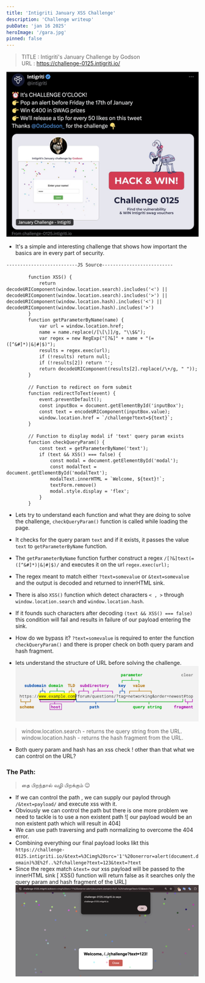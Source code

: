 ```yaml
---
title: 'Intigriti January XSS Challenge'
description: 'Challenge writeup'
pubDate: 'jan 16 2025'
heroImage: '/gara.jpg'
pinned: false
---
```


> TITLE : Intigriti's January Challenge by Godson<br>
> URL : https://challenge-0125.intigriti.io/

![Description](https://raw.githubusercontent.com/kabilan1290/astro-blog/master/public/janxss/title.jpg)

- It's a simple and interesting challenge that shows how important the basics are in every part of security.

```
--------------------------JS Source--------------------------

        function XSS() {
            return decodeURIComponent(window.location.search).includes('<') || decodeURIComponent(window.location.search).includes('>') || decodeURIComponent(window.location.hash).includes('<') || decodeURIComponent(window.location.hash).includes('>')
        }
        function getParameterByName(name) {
            var url = window.location.href;
            name = name.replace(/[\[\]]/g, "\\$&");
            var regex = new RegExp("[?&]" + name + "(=([^&#]*)|&|#|$)");
            results = regex.exec(url);
            if (!results) return null;
            if (!results[2]) return '';
            return decodeURIComponent(results[2].replace(/\+/g, " "));
        }

        // Function to redirect on form submit
        function redirectToText(event) {
            event.preventDefault();
            const inputBox = document.getElementById('inputBox');
            const text = encodeURIComponent(inputBox.value);
            window.location.href = `/challenge?text=${text}`;
        }

        // Function to display modal if 'text' query param exists
        function checkQueryParam() {
            const text = getParameterByName('text');
            if (text && XSS() === false) {
                const modal = document.getElementById('modal');
                const modalText = document.getElementById('modalText');
                modalText.innerHTML = `Welcome, ${text}!`;
                textForm.remove()
                modal.style.display = 'flex';
            }
        }
```
- Lets try to understand each function and what they are doing to solve the challenge, `checkQueryParam()` function is called while loading the page.

- It checks for the query param `text` and if it exists, it passes the value `text` to `getParameterByName` function.
- The `getParameterByName` function further construct a regex `/[?&]text(=([^&#]*)|&|#|$)/` and executes it on the url `regex.exec(url);`
- The regex meant to match either `?text=somevalue` or `&text=somevalue` and the output is decoded and returned to innerHTML sink.
- There is also `XSS()` function which detect characters `< , >` through `window.location.search` and `window.location.hash`.
- If it founds such characters after decoding `(text && XSS() === false)` this condition will fail and results in failure of our payload entering the sink.
- How do we bypass it? `?text=somevalue` is required to enter the function `checkQueryParam()` and there is proper check on both query param and hash fragment.
- lets understand the structure of URL before solving the challenge.
![Description](https://raw.githubusercontent.com/kabilan1290/astro-blog/master/public/janxss/url.jpg)

> window.location.search - returns the query string from the URL.<br>
> window.location.hash - returns the hash fragment from the URL.

- Both query param and hash has an xss check ! other than that what we can control on the URL?

### The Path:
> தை பிறந்தால் வழி பிறக்கும் 😉

- If we can control the path , we can supply our paylod through `/&text=payload/` and execute xss with it.
- Obviously we can control the path but there is one more problem we need to tackle is to use a non existent path ![ our payload would be an non existent path which will result in 404]
- We can use path traversing and path normalizing to overcome the 404 error.
- Combining everything our final payload looks likt this `https://challenge-0125.intigriti.io/&text=%3Cimg%20src='1'%20onerror=alert(document.domain)%3E%2f..%2fchallenge?text=123&text=?text`
- Since the regex match `&text=` our xss payload will be passed to the innerHTML sink [ XSS() function will return false as it searches only the query param and hash fragment of the URL]
![Description](https://raw.githubusercontent.com/kabilan1290/astro-blog/master/public/janxss/xss.png)


